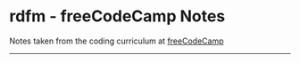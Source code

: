 # rdfm - freeCodeCamp Notes

Notes taken from the coding curriculum at [freeCodeCamp](https://www.freecodecamp.org/)

-----
